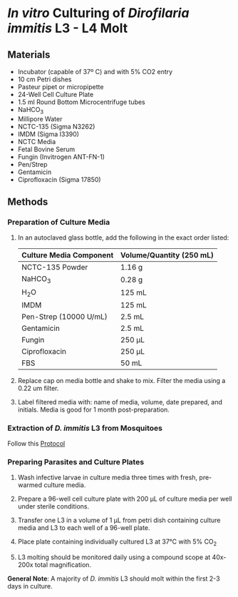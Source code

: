# *In vitro* Culturing of *Dirofilaria immitis* L3 - L4 Molt

## Materials
- Incubator (capable of 37º C) and with 5% CO2 entry   
- 10 cm Petri dishes  
- Pasteur pipet or micropipette  
- 24-Well Cell Culture Plate  
- 1.5 ml Round Bottom Microcentrifuge tubes  
- NaHCO<sub>3</sub>
- Millipore Water  
- NCTC-135 (Sigma N3262)  
- IMDM (Sigma I3390)  
- NCTC Media   
- Fetal Bovine Serum  
- Fungin (Invitrogen ANT-FN-1)    
- Pen/Strep     
- Gentamicin
- Ciprofloxacin (Sigma 17850)   

## Methods
### Preparation of Culture Media
1. In an autoclaved glass bottle, add the following in the exact order listed:

    | Culture Media Component    | Volume/Quantity (250 mL)        |
    |----------------------------|----------------------------------------|
    |NCTC-135 Powder                   |1.16 g                                   |
    |NaHCO<sub>3</sub>                   |0.28 g                                    |
    |H<sub>2</sub>O                  |125 mL                                   |
    |IMDM                   |125 mL                                   |
    |Pen-Strep (10000 U/mL)   |2.5 mL |
    |Gentamicin |2.5 mL        |
    |Fungin                   |250 µL                                   |
    |Ciprofloxacin                  |250 µL                                   |
    |FBS       |50 mL                                    |

2. Replace cap on media bottle and shake to mix. Filter the media using a 0.22 um filter.

3. Label filtered media with: name of media, volume, date prepared, and initials. Media is good for 1 month post-preparation.

### Extraction of *D. immitis* L3 from Mosquitoes

Follow this [Protocol](../L3_Extraction/L3_Extraction.md)

### Preparing Parasites and Culture Plates

1. Wash infective larvae in culture media three times with fresh, pre-warmed culture media.

2. Prepare a 96-well cell culture plate with 200 µL of culture media per well under sterile conditions.

3. Transfer one L3 in a volume of 1 µL from petri dish containing culture media and L3 to each well of a 96-well plate.

4. Place plate containing individually cultured L3 at 37°C with 5% CO<sub>2</sub>

5. L3 molting should be monitored daily using a compound scope at 40x-200x total magnification.

**General Note**: A majority of *D. immitis* L3 should molt within the first 2-3 days in culture.
